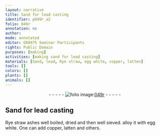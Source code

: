 ```yaml
---
layout: narrative
title: Sand for lead casting
identifier: p049r_a2
folio: 049r
annotation: no
author:
mode: annotated
editor: GR8975 Seminar Participants
rights: Public Domain
purposes: [making]
activities: [making sand for lead casting]
materials: [Sand, lead, Rye straw, egg white, copper, latten]
tools: []
colors: []
plants: []
animals: []
---
```


 <div class="folio" align="center">- - - - - <a href="http://gallica.bnf.fr/ark:/12148/btv1b10500001g/f103.image" target="_blank"><img src="https://cu-mkp.github.io/GR8975-edition/assets/photo-icon.png" alt="folio image: " style="display:inline-block; margin-bottom:-3px;"/>049r</a> - - - - - </div>  <span class="activity"></span> 

## <span class="material">Sand</span> for <span class="material">lead</span> casting

 
<span class="material">Rye straw</span> ashes well boiled, dried and then well sieved. alloy it with <span class="material">egg white</span>. One can add <span class="material">copper</span>, <span class="material">latten</span> and others.
 